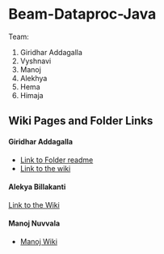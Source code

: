 # Beam-Dataproc-Java

Team:
 1. Giridhar Addagalla
 2. Vyshnavi
 3. Manoj
 4. Alekhya
 5. Hema
 6. Himaja

 ## Wiki Pages and Folder Links

 #### Giridhar Addagalla
  - [Link to Folder readme](https://github.com/vyshnavi1996/Beam-Dataproc-Java/tree/main/Giridhar)
  - [Link to the wiki](https://github.com/vyshnavi1996/Beam-Dataproc-Java/wiki/Giridhar-Addagalla)

 #### Alekya Billakanti
  [Link to the Wiki](https://github.com/vyshnavi1996/Beam-Dataproc-Java/wiki/Alekya-Billakanti)
  
 #### Manoj Nuvvala
 - [Manoj Wiki](https://github.com/vyshnavi1996/Beam-Dataproc-Java/wiki/Manoj-Nuvvala)
